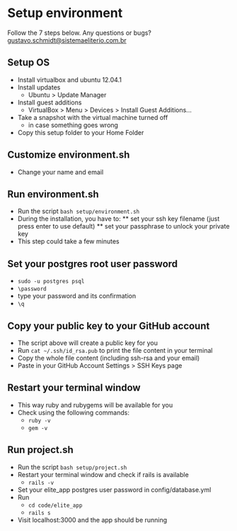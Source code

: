 # Setup environment

Follow the 7 steps below. 
Any questions or bugs? gustavo.schmidt@sistemaeliterio.com.br

## Setup OS

* Install virtualbox and ubuntu 12.04.1
* Install updates 
  * Ubuntu > Update Manager
* Install guest additions 
  * VirtualBox > Menu > Devices > Install Guest Additions...
* Take a snapshot with the virtual machine turned off
  * in case something goes wrong
* Copy this setup folder to your Home Folder


## Customize environment.sh

* Change your name and email


## Run environment.sh

* Run the script `bash setup/environment.sh`
* During the installation, you have to:
** set your ssh key filename (just press enter to use default) 
** set your passphrase to unlock your private key
* This step could take a few minutes


## Set your postgres root user password

* `sudo -u postgres psql`
* `\password`
* type your password and its confirmation
* `\q`


## Copy your public key to your GitHub account

* The script above will create a public key for you
* Run `cat ~/.ssh/id_rsa.pub` to print the file content in your terminal
* Copy the whole file content (including ssh-rsa and your email) 
* Paste in your GitHub Account Settings > SSH Keys page


## Restart your terminal window

* This way ruby and rubygems will be available for you
* Check using the following commands:
  * `ruby -v`
  * `gem -v`


## Run project.sh

* Run the script `bash setup/project.sh`
* Restart your terminal window and check if rails is available
  * `rails -v`
* Set your elite_app postgres user password in config/database.yml
* Run 
  * `cd code/elite_app`
  * `rails s`
* Visit localhost:3000 and the app should be running